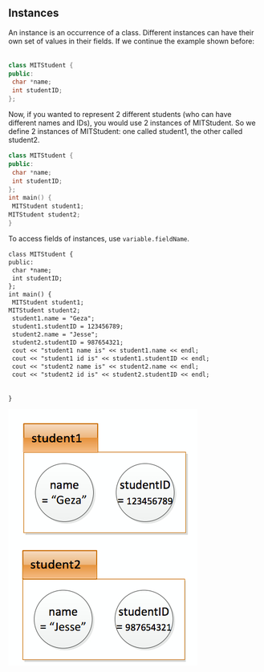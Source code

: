 ## Instances

An instance is an occurrence of a class.
Different instances can have their own set of
values in their fields.
If we continue the example shown before:
```cpp

class MITStudent {
public:
 char *name;
 int studentID;
};

```
Now, if you wanted to represent 2 different
students (who can have different names and
IDs), you would use 2 instances of MITStudent.
So we define 2 instances of MITStudent: one called
student1, the other called student2.

```cpp
class MITStudent {
public:
 char *name;
 int studentID;
};
int main() {
 MITStudent student1;
MITStudent student2;
}
```
To access fields of instances, use
`variable.fieldName`.

```
class MITStudent {
public:
 char *name;
 int studentID;
};
int main() {
 MITStudent student1;
MITStudent student2;
 student1.name = "Geza";
 student1.studentID = 123456789;
 student2.name = "Jesse";
 student2.studentID = 987654321;
 cout << "student1 name is" << student1.name << endl;
 cout << "student1 id is" << student1.studentID << endl;
 cout << "student2 name is" << student2.name << endl;
 cout << "student2 id is" << student2.studentID << endl;


}
```


![student](./student.jpg)
